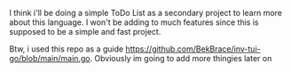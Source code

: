 I think i'll be doing a simple ToDo List as a secondary project to learn more about this language.
I won't be adding to much features since this is supposed to be a simple and fast project.

Btw, i used this repo as a guide https://github.com/BekBrace/inv-tui-go/blob/main/main.go.
Obviously im going to add more thingies later on
